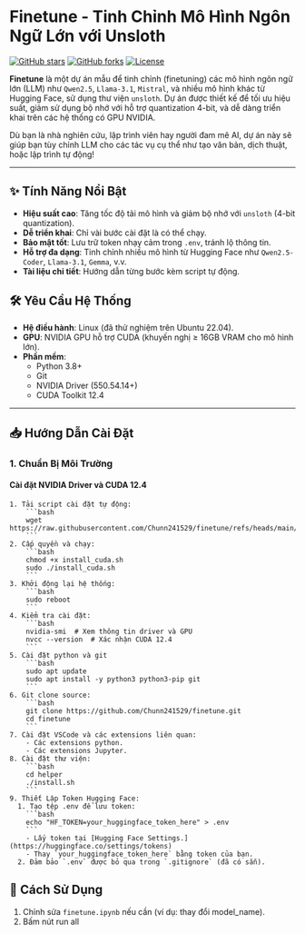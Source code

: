 # Finetune - Tinh Chỉnh Mô Hình Ngôn Ngữ Lớn với Unsloth

[![GitHub stars](https://img.shields.io/github/stars/Chunn241529/finetune?style=social)](https://github.com/Chunn241529/finetune/stargazers)
[![GitHub forks](https://img.shields.io/github/forks/Chunn241529/finetune?style=social)](https://github.com/Chunn241529/finetune/network)
[![License](https://img.shields.io/badge/license-MIT-blue.svg)](https://github.com/Chunn241529/finetune/blob/main/LICENSE)

**Finetune** là một dự án mẫu để tinh chỉnh (finetuning) các mô hình ngôn ngữ lớn (LLM) như `Qwen2.5`, `Llama-3.1`, `Mistral`, và nhiều mô hình khác từ Hugging Face, sử dụng thư viện `unsloth`. Dự án được thiết kế để tối ưu hiệu suất, giảm sử dụng bộ nhớ với hỗ trợ quantization 4-bit, và dễ dàng triển khai trên các hệ thống có GPU NVIDIA.

Dù bạn là nhà nghiên cứu, lập trình viên hay người đam mê AI, dự án này sẽ giúp bạn tùy chỉnh LLM cho các tác vụ cụ thể như tạo văn bản, dịch thuật, hoặc lập trình tự động!

---

## ✨ Tính Năng Nổi Bật
- **Hiệu suất cao**: Tăng tốc độ tải mô hình và giảm bộ nhớ với `unsloth` (4-bit quantization).
- **Dễ triển khai**: Chỉ vài bước cài đặt là có thể chạy.
- **Bảo mật tốt**: Lưu trữ token nhạy cảm trong `.env`, tránh lộ thông tin.
- **Hỗ trợ đa dạng**: Tinh chỉnh nhiều mô hình từ Hugging Face như `Qwen2.5-Coder`, `Llama-3.1`, `Gemma`, v.v.
- **Tài liệu chi tiết**: Hướng dẫn từng bước kèm script tự động.

## 🛠 Yêu Cầu Hệ Thống
- **Hệ điều hành**: Linux (đã thử nghiệm trên Ubuntu 22.04).
- **GPU**: NVIDIA GPU hỗ trợ CUDA (khuyến nghị ≥ 16GB VRAM cho mô hình lớn).
- **Phần mềm**: 
  - Python 3.8+
  - Git
  - NVIDIA Driver (550.54.14+)
  - CUDA Toolkit 12.4

---

## 📥 Hướng Dẫn Cài Đặt

### 1. Chuẩn Bị Môi Trường

  #### Cài đặt NVIDIA Driver và CUDA 12.4
    1. Tải script cài đặt tự động:
        ```bash
        wget https://raw.githubusercontent.com/Chunn241529/finetune/refs/heads/main/helper/install_cuda.sh
        ```
    2. Cấp quyền và chạy:
        ```bash
        chmod +x install_cuda.sh
        sudo ./install_cuda.sh
        ```
    3. Khởi động lại hệ thống:
        ```bash
        sudo reboot
        ```
    4. Kiểm tra cài đặt:
        ```bash
        nvidia-smi  # Xem thông tin driver và GPU
        nvcc --version  # Xác nhận CUDA 12.4
        ```
    5. Cài đặt python và git
        ```bash
        sudo apt update
        sudo apt install -y python3 python3-pip git
        ```
    6. Git clone source:
        ```bash
        git clone https://github.com/Chunn241529/finetune.git
        cd finetune
        ```
    7. Cài đặt VSCode và các extensions liên quan:
        - Các extensions python.
        - Các extensions Jupyter.
    8. Cài đặt thư viện:
        ```bash
        cd helper
        ./install.sh
        ```
    9. Thiết Lập Token Hugging Face:
      1. Tạo tệp .env để lưu token:
        ```bash
        echo "HF_TOKEN=your_huggingface_token_here" > .env 
        ```
        - Lấy token tại [Hugging Face Settings.](https://huggingface.co/settings/tokens)
        - Thay `your_huggingface_token_here` bằng token của bạn.
      2. Đảm bảo `.env` được bỏ qua trong `.gitignore` (đã có sẵn).
  

## 🚀 Cách Sử Dụng
1. Chỉnh sửa `finetune.ipynb` nếu cần (ví dụ: thay đổi model_name).
2. Bấm nút run all
